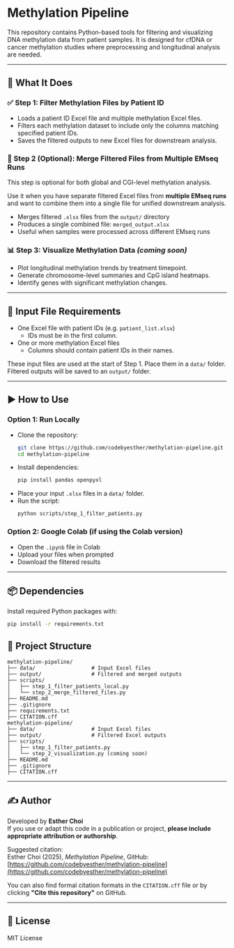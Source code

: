 # Methylation Pipeline

This repository contains Python-based tools for filtering and visualizing DNA methylation data from patient samples. It is designed for cfDNA or cancer methylation studies where preprocessing and longitudinal analysis are needed.

---

## 🔧 What It Does

### ✅ Step 1: Filter Methylation Files by Patient ID
- Loads a patient ID Excel file and multiple methylation Excel files.
- Filters each methylation dataset to include only the columns matching specified patient IDs.
- Saves the filtered outputs to new Excel files for downstream analysis.

### 🔁 Step 2 (Optional): Merge Filtered Files from Multiple EMseq Runs
This step is optional for both global and CGI-level methylation analysis.

Use it when you have separate filtered Excel files from **multiple EMseq runs** and want to combine them into a single file for unified downstream analysis.

- Merges filtered `.xlsx` files from the `output/` directory
- Produces a single combined file: `merged_output.xlsx`
- Useful when samples were processed across different EMseq runs

### 📊 Step 3: Visualize Methylation Data *(coming soon)*
- Plot longitudinal methylation trends by treatment timepoint.
- Generate chromosome-level summaries and CpG island heatmaps.
- Identify genes with significant methylation changes.

---

## 📁 Input File Requirements

- One Excel file with patient IDs (e.g. `patient_list.xlsx`)
  - IDs must be in the first column.
- One or more methylation Excel files
  - Columns should contain patient IDs in their names.

These input files are used at the start of Step 1. Place them in a `data/` folder. Filtered outputs will be saved to an `output/` folder.

---

## ▶️ How to Use

### Option 1: Run Locally
- Clone the repository:
  ```bash
  git clone https://github.com/codebyesther/methylation-pipeline.git
  cd methylation-pipeline
  ```
- Install dependencies:
  ```bash
  pip install pandas openpyxl
  ```
- Place your input `.xlsx` files in a `data/` folder.
- Run the script:
  ```bash
  python scripts/step_1_filter_patients.py
  ```

### Option 2: Google Colab (if using the Colab version)
- Open the `.ipynb` file in Colab
- Upload your files when prompted
- Download the filtered results

---

## 📦 Dependencies

Install required Python packages with:

```bash
pip install -r requirements.txt
```

## 📂 Project Structure

```
methylation-pipeline/
├── data/                  # Input Excel files
├── output/                # Filtered and merged outputs
├── scripts/
│   ├── step_1_filter_patients_local.py
│   └── step_2_merge_filtered_files.py
├── README.md
├── .gitignore
├── requirements.txt
├── CITATION.cff
methylation-pipeline/
├── data/                  # Input Excel files
├── output/                # Filtered Excel outputs
├── scripts/
│   ├── step_1_filter_patients.py
│   └── step_2_visualization.py (coming soon)
├── README.md
├── .gitignore
├── CITATION.cff
```

---

## ✍️ Author

Developed by **Esther Choi**  
If you use or adapt this code in a publication or project, **please include appropriate attribution or authorship**.  

Suggested citation:  
Esther Choi (2025), *Methylation Pipeline*, GitHub: [https://github.com/codebyesther/methylation-pipeline](https://github.com/codebyesther/methylation-pipeline)

You can also find formal citation formats in the `CITATION.cff` file or by clicking **"Cite this repository"** on GitHub.

---

## 📜 License

MIT License

